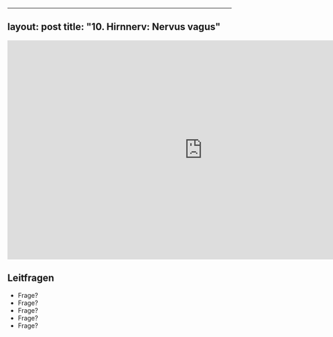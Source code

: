 
---
layout: post
title: "10. Hirnnerv: Nervus vagus"
---
<center>
<iframe id="myiframe" src="https://player.vimeo.com/video/160987632?title=0&byline=0&portrait=0" width="875" height="492" frameborder="0" webkitallowfullscreen mozallowfullscreen allowfullscreen></iframe>
</center>

## Leitfragen
- Frage?
- Frage?
- Frage?
- Frage?
- Frage?







